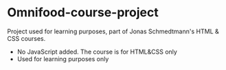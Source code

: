 # Omnifood-course-project
Project used for learning purposes, part of Jonas Schmedtmann's HTML &amp; CSS courses. 
- No JavaScript added. The course is for HTML&CSS only
- Used for learning purposes only
